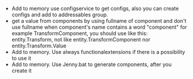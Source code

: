 - Add to memory use configservice to get configs, also you 
can create configs and add to addressables 
group.
- get a value from components by using fullname of component and don't use fullname when component's name contains a word "component" for example TransformComponent, you should use like this: entity.Transform, not like entity.TransformComponent nor entity.Transform.Value
- Add to memory. Use always functionalextensions if there is a possibility to use it
- Add to memory. Use Jenny.bat to generate components, after you create it